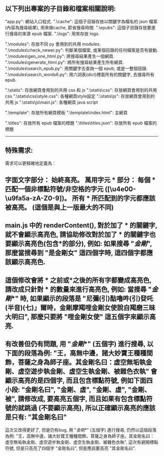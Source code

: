 以下列出專案的子目錄和檔案相關說明:
----------
"app.py":                       網站入口程式.
".\cache\":                     這個子目錄存放以關鍵字為檔名的 json 檔案(內容為搜尋結果), 用來做cache, 節省搜尋時間.
".\epubs\":                     這個子目錄存放要進行搜尋的來源 epub 檔案.
".\logs\":                      用來存放 logs.

".\modules\":                   存放不同 py 會用到的共用 modules.
".\modules\check_newer.py":     判斷某個檔案, 或某個目錄的任何檔案是否有變動.
".\modules\gen_one_html.py":    將搜尋結果產生一個網頁.
".\modules\generate_html.py":   將所有搜尋結果產生所有網頁.
".\modules\search_epub.py":     用關鍵字去查詢一個 epub, 或是一整個目錄.
".\modules\search_words6.py":   用六詞表(dict)裡面所有的關鍵字, 去搜尋所有 epub.

".\statis\":                    存放網頁會用到的共用 css 和 js
".\statis\css\":                存放網頁會用到的共用 css
".\statis\css\style.css":       各種網頁style設定
".\statis\js\":                 存放網頁會用到的共用 js
".\statis\js\main.js":          各種網頁 java script

".\template\":                  存放所有網頁模板
".\template\index.html":        主網頁

".\titles\":                    存放所有 epub 檔案的標題
".\titles\titles.json":         存放所有 epub 檔案的標題

-----
特殊需求:
---
需求可以更精確地定義為：

字面文字部分： 始終高亮。
萬用字元 * 部分：
每個 * 匹配一個非標點符號/非空格的字元 ([\u4e00-\u9fa5a-zA-Z0-9])。
所有 * 所匹配到的字元都應該被高亮。 (這個是與上一版最大的不同)
---
main.js 中的 renderContent(), 對於加了 * 的關鍵字, 就不會顯示高亮色, 請協助修改對於加了 * 的關鍵字也要顯示高亮色(包含*的部分), 例如: 如果搜尋 "*金剛*", 那麼當搜尋到 "是金剛女" 這四個字時, 這四個字都應該顯示高亮色.
---
這個修改會將 * 之前或*之後的所有字都變成高亮色, 請改成只針對 * 的數量來進行高亮色, 例如: 當搜尋 "*金剛**" 時, 如果顯示的段落是 "尼彌(引)酤嚕吽(引)癹吒(半音)(七)」爾時，金剛摩羯哩金剛女使說自羯磨三昧大明曰", 那麼只要將 "哩金剛女使" 這五個字來顯示高亮. 
---
有改善但仍有問題, 用 "*金剛**" (五個字) 進行搜尋, 以下面的段落為例:
"王，高無中邊，諸大妙寶王種種間飾，菩薩之身為師子座。其金剛名曰：虛空無垢執金剛、虛空遊步執金剛、虛空生執金剛、被雜色衣執"
會顯示高亮的是四個字, 而且包含標點符號, 例如下面四小段:
"金剛名曰", "金剛、虛", "金剛、虛", "金剛、被",
請修改成, 要高亮五個字, 而且如果有包含標點符號的就跳過 (不要顯示高亮), 所以正確顯示高亮的應該是只有: "其金剛名曰"
---
這次又改得更好了, 但是仍有bug, 用 "*金剛**" (五個字) 進行搜尋, 仍然以這個段落為例:
"王，高無中邊，諸大妙寶王種種間飾，菩薩之身為師子座。其金剛名曰：虛空無垢執金剛、虛空遊步執金剛、虛空生執金剛、被雜色衣執",
這次有避開標點符號, 但是只高亮了四個字 "金剛名曰", 但是應該要高亮 "其金剛名曰".



